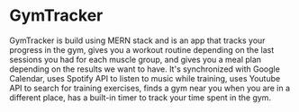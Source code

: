 # GymTracker
GymTracker is build using MERN stack and is an app that tracks your progress in the gym, gives you a workout routine depending on the last sessions you had for each muscle group, and gives you a meal plan depending on the results we want to have. It's synchronized with Google Calendar, uses Spotify API to listen to music while training, uses Youtube API to search for training exercises, finds a gym near you when you are in a different place, has a built-in timer to track your time spent in the gym.

